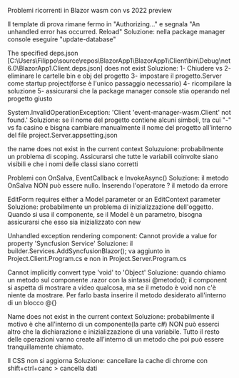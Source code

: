 Problemi ricorrenti in Blazor wasm con vs 2022 preview

Il template di prova rimane fermo in "Authorizing..." e segnala "An unhandled error has occurred. Reload"
Soluzione: nella package manager console eseguire "update-database"

The specified deps.json [C:\Users\Filippo\source\repos\BlazorApp1\BlazorApp1\Client\bin\Debug\net6.0\BlazorApp1.Client.deps.json] does not exist
Soluzione:
1- Chiudere vs
2- eliminare le cartelle bin e obj del progetto
3- impostare il progetto.Server come startup project(forse è l'unico passaggio necessario)
4- ricompilare la soluzione
5- assicurarsi che la package manager console stia operando nel progetto giusto

System.InvalidOperationException: 'Client 'event-manager-wasm.Client' not found.'
Soluzione: se il nome del progetto contiene alcuni simboli, tra cui "-" vs fa casino e bisgna cambiare manualmente il nome del progetto all'interno del file project.Server.appsetting.json

the name does not exist in the current context
Soluzuione: probabilmente un problema di scoping. Assicurarsi che tutte le variabili coinvolte siano visibili e che i nomi delle classi siano corretti

Problemi con OnSalva, EventCallback e InvokeAsync()
Soluzione: il metodo OnSalva NON può essere nullo. Inserendo l'operatore ? il metodo da errore

EditForm requires either a Model parameter or an EditContext parameter
Soluzione: probabilmente un problema di inizializzazione dell'oggetto. Quando si usa il componente, se il Model è un parametro, bisogna assicurarsi che esso sia inizializzato con new

Unhandled exception rendering component: Cannot provide a value for property 'Syncfusion Service'
Soluzione: il builder.Services.AddSyncfusionBlazor(); va aggiunto in Project.Client.Program.cs e non in Project.Server.Program.cs

Cannot implicitly convert type 'void' to 'Object'
Soluzione: quando chiamo un metodo sul componente .razor con la sintassi @metodo(); il component si aspetta di mostrare a video qualcosa, ma se il metodo è void non c'è niente da mostrare. Per farlo basta inserire il metodo desiderato all'interno di un blocco @{}

Name does not exist in the current context
Soluzione: probabilmente il motivo è che all'interno di un componente(la parte c#) NON può esserci altro che la dichiarazione e inizializzazione di una variabile. Tutto il resto delle operazioni vanno create all'interno di un metodo che poi può essere tranquillamente chiamato.

Il CSS non si aggiorna
Soluzione: cancellare la cache di chrome con shift+ctrl+canc > cancella dati
